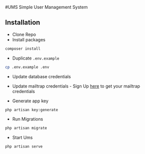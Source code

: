 #UMS
 Simple User Management System
  
 ## Installation
 * Clone Repo
 * Install packages
 
 ```bash
 composer install
 ```
 
 * Duplicate `.env.example`
 
 ```bash
 cp .env.example .env
 ```
 
 * Update database credentials
 
 * Update mailtrap credentials - 
 Sign Up [here](https://mailtrap.io/) to get your mailtrap credentials
 
 * Generate app key
 
 ```bash
 php artisan key:generate
 ```
 
 * Run Migrations
 
 ```bash
 php artisan migrate
 ```
 * Start Ums
 
 ```bash
 php artisan serve
 ```



